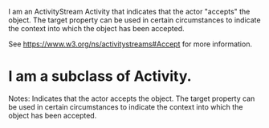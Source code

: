 I am an ActivityStream Activity that indicates that the actor "accepts" the object. The target property can be used in certain circumstances to indicate the context into which the object has been accepted.

See https://www.w3.org/ns/activitystreams#Accept for more information.

I am a subclass of Activity.
==========
 Notes: 
              Indicates that the actor accepts the
              object. The target property can be used in certain circumstances to indicate the context into which the
              object has been accepted.
             
